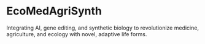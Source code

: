 # EcoMedAgriSynth

Integrating AI, gene editing, and synthetic biology to revolutionize medicine, agriculture, and ecology with novel, adaptive life forms.
